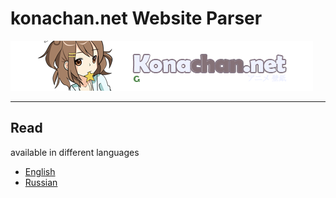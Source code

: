 # konachan.net Website Parser

![Preview site](./data/header.png)

___

## Read

available in different languages

* [English](./README_EN.md)
* [Russian](./README_RU.md)
